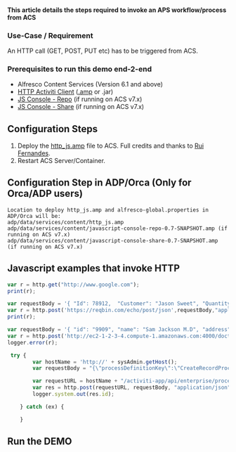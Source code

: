 #### This article details the steps required to invoke an APS workflow/process from ACS

### Use-Case / Requirement

An HTTP call (GET, POST, PUT etc) has to be triggered from ACS.

### Prerequisites to run this demo end-2-end

* Alfresco Content Services (Version 6.1 and above)
* [HTTP Activiti Client](../alfresco-http-activiti-client) ([.amp](assets/http_js.amp) or .jar)
* [JS Console - Repo](assets/javascript-console-repo-0.7-SNAPSHOT.amp)  (if running on ACS v7.x)
* [JS Console - Share](assets/javascript-console-share-0.7-SNAPSHOT.amp)  (if running on ACS v7.x)

## Configuration Steps

1. Deploy the [http_js.amp](assets/http_js.amp) file to ACS. Full credits and thanks to [Rui Fernandes](https://github.com/rjmfernandes).
2. Restart ACS Server/Container.

## Configuration Step in ADP/Orca (Only for Orca/ADP users)

```
Location to deploy http_js.amp and alfresco-global.properties in ADP/Orca will be: 
adp/data/services/content/http_js.amp
adp/data/services/content/javascript-console-repo-0.7-SNAPSHOT.amp (if running on ACS v7.x)
adp/data/services/content/javascript-console-share-0.7-SNAPSHOT.amp (if running on ACS v7.x)
```

## Javascript examples that invoke HTTP

```javascript
var r = http.get("http://www.google.com");
print(r);
```

```javascript
var requestBody = '{ "Id": 78912,  "Customer": "Jason Sweet", "Quantity": 1,  "Price": 18.00 }';
var r = http.post('https://reqbin.com/echo/post/json',requestBody,"application/json",'myuser','mypassword');
print(r);
```

```javascript
var requestBody = '{ "id": "9909", "name": "Sam Jackson M.D", "address": "123 Sample Ave, Harford, CT 08661"}';
var r = http.post('http://ec2-1-2-3-4.compute-1.amazonaws.com:4000/doctors', requestBody, "", "", "");
logger.error(r);
```

```javascript
 try {
        var hostName = 'http://' + sysAdmin.getHost();
        var requestBody = "{\"processDefinitionKey\":\"CreateRecordProcess\",\"variables\":[{\"name\":\"nodeIdList\",\"value\":\"" + nodeListString + "\"}, {\"name\":\"recordFolderName\",\"value\":\"" + document.name + "\"}]}";

        var requestURL = hostName + "/activiti-app/api/enterprise/process-instances";
        var res = http.post(requestURL, requestBody, "application/json", 'demo', 'demo');
        logger.system.out(res.id);

    } catch (ex) {

    }
```

## Run the DEMO
